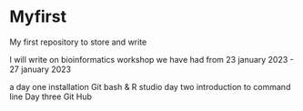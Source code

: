 # Myfirst
My first repository to store and write

I will write on bioinformatics workshop we have had from 23 january 2023 - 27 january 2023

a day one
installation Git bash & R studio
day two
introduction to command line
Day three
Git Hub
